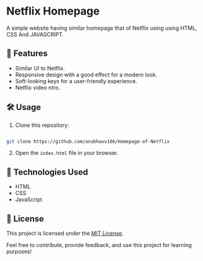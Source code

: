 # Netflix Homepage

A simple website having similar homepage
that of Netflix using using HTML,
CSS And JAVASCRIPT.

## 🚀 Features

- Similar UI to Netflix.
- Responsive design with a good effect for a modern look.
- Soft-looking keys for a user-friendly experience.
- Netflix video ntro.

## 🛠️ Usage

1. Clone this repository: 
```bash 

git clone https://github.com/anubhavv106/Homepage-of-Netflix
   ```
2. Open the `index.html` file in your browser.

## 🧰 Technologies Used

- HTML
- CSS
- JavaScript

## 📝 License

This project is licensed under the [MIT License](LICENSE).

Feel free to contribute, provide feedback, and use this project for learning purposes!




